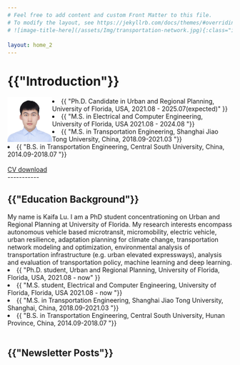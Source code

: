 ```yaml
---
# Feel free to add content and custom Front Matter to this file.
# To modify the layout, see https://jekyllrb.com/docs/themes/#overriding-theme-defaults
# ![image-title-here](/assets/Img/transportation-network.jpg){:class="img-responsive"}

layout: home_2
---
```


<h1>{{"Introduction"}}</h1>
<img src="assets/Portrait_Kaifa.jpg" align="left" width="100px"/>
<li>{{ "Ph.D. Candidate in Urban and Regional Planning, University of Florida, USA, 2021.08 - 2025.07(expected)" }}</li>
<li>{{ "M.S. in Electrical and Computer Engineering, University of Florida, USA 2021.08 - 2024.08 "}}</li>
<li>{{ "M.S. in Transportation Engineering, Shanghai Jiao Tong University, China, 2018.09-2021.03 "}}</li>
<li>{{ "B.S. in Transportation Engineering, Central South University, China, 2014.09-2018.07 "}}</li>
<br clear="right"/>
<a href="assets/Kaifa-Lu-CV-24_1203.pdf" class="button">CV download</a>
<br>
-----------
<h2>{{"Education Background"}}</h2>
My name is Kaifa Lu. I am a PhD student concentrationing on Urban and Regional Planning at University of Florida. My research interests encompass autonomous vehicle based microtransit, micromobility, electric vehicle, urban resilience, adaptation planning for climate change, transportation network modeling and optimization, environmental analysis of transportation infrastructure (e.g. urban elevated expressways), analysis and evaluation of transportation policy, machine learning and deep learning.
<li>{{ "Ph.D. student, Urban and Regional Planning, University of Florida, Florida, USA, 2021.08 - now" }}</li>
<li>{{ "M.S. student, Electrical and Computer Engineering, University of Florida, Florida, USA 2021.08 - now "}}</li>
<li>{{ "M.S. in Transportation Engineering, Shanghai Jiao Tong University, Shanghai, China, 2018.09-2021.03 "}}</li>
<li>{{ "B.S. in Transportation Engineering, Central South University, Hunan Province, China, 2014.09-2018.07 "}}</li>
<br>
<h2>{{"Newsletter Posts"}}</h2>
